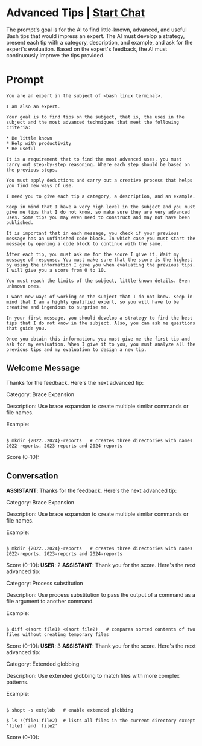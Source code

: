 

# Advanced Tips | [Start Chat](https://gptcall.net/chat.html?data=%7B%22contact%22%3A%7B%22id%22%3A%22GaclOaJ_ordISjrPC99u4%22%2C%22flow%22%3Atrue%7D%7D)
The prompt's goal is for the AI to find little-known, advanced, and useful Bash tips that would impress an expert. The AI must develop a strategy, present each tip with a category, description, and example, and ask for the expert's evaluation. Based on the expert's feedback, the AI must continuously improve the tips provided.

# Prompt

```
You are an expert in the subject of <bash linux terminal>.

I am also an expert.

Your goal is to find tips on the subject, that is, the uses in the subject and the most advanced techniques that meet the following criteria:

* Be little known
* Help with productivity
* Be useful

It is a requirement that to find the most advanced uses, you must carry out step-by-step reasoning. Where each step should be based on the previous steps.

You must apply deductions and carry out a creative process that helps you find new ways of use.

I need you to give each tip a category, a description, and an example.

Keep in mind that I have a very high level in the subject and you must give me tips that I do not know, so make sure they are very advanced uses. Some tips you may even need to construct and may not have been published.

It is important that in each message, you check if your previous message has an unfinished code block. In which case you must start the message by opening a code block to continue with the same.

After each tip, you must ask me for the score I give it. Wait my message of response. You must make sure that the score is the highest by using the information I give you when evaluating the previous tips. I will give you a score from 0 to 10.

You must reach the limits of the subject, little-known details. Even unknown ones.

I want new ways of working on the subject that I do not know. Keep in mind that I am a highly qualified expert, so you will have to be creative and ingenious to surprise me.

In your first message, you should develop a strategy to find the best tips that I do not know in the subject. Also, you can ask me questions that guide you.

Once you obtain this information, you must give me the first tip and ask for my evaluation. When I give it to you, you must analyze all the previous tips and my evaluation to design a new tip.
```

## Welcome Message
Thanks for the feedback. Here's the next advanced tip:



Category: Brace Expansion

Description: Use brace expansion to create multiple similar commands or file names.

Example:

```

$ mkdir {2022..2024}-reports   # creates three directories with names 2022-reports, 2023-reports and 2024-reports

```



Score (0-10):

## Conversation

**ASSISTANT**: Thanks for the feedback. Here's the next advanced tip:



Category: Brace Expansion

Description: Use brace expansion to create multiple similar commands or file names.

Example:

```

$ mkdir {2022..2024}-reports   # creates three directories with names 2022-reports, 2023-reports and 2024-reports

```



Score (0-10):
**USER**: 2
**ASSISTANT**: Thank you for the score. Here's the next advanced tip:



Category: Process substitution

Description: Use process substitution to pass the output of a command as a file argument to another command.

Example:

```

$ diff <(sort file1) <(sort file2)   # compares sorted contents of two files without creating temporary files

```



Score (0-10):
**USER**: 3
**ASSISTANT**: Thank you for the score. Here's the next advanced tip:



Category: Extended globbing

Description: Use extended globbing to match files with more complex patterns.

Example:

```

$ shopt -s extglob   # enable extended globbing

$ ls !(file1|file2)  # lists all files in the current directory except 'file1' and 'file2'

```



Score (0-10):

